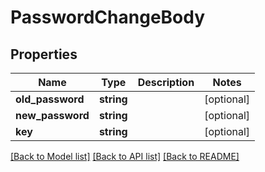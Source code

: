 # PasswordChangeBody

## Properties
Name | Type | Description | Notes
------------ | ------------- | ------------- | -------------
**old_password** | **string** |  | [optional] 
**new_password** | **string** |  | [optional] 
**key** | **string** |  | [optional] 

[[Back to Model list]](../README.md#documentation-for-models) [[Back to API list]](../README.md#documentation-for-api-endpoints) [[Back to README]](../README.md)


